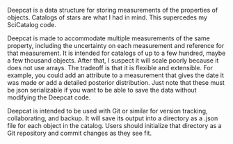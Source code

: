 Deepcat is a data structure for storing measurements of the properties of objects. Catalogs of stars are what I had in mind. This supercedes my SciCatalog code.

Deepcat is made to accommodate multiple measurements of the same property, including the uncertainty on each measurement and reference for that measurement. It is intended for catalogs of up to a few hundred, maybe a few thousand objects. After that, I suspect it will scale poorly because it does not use arrays. The tradeoff is that it is flexible and extensible. For example, you could add an attribute to a measurement that gives the date it was made or add a detailed posterior distribution. Just note that these must be json serializable if you want to be able to save the data without modifying the Deepcat code.

Deepcat is intended to be used with Git or similar for version tracking, collaborating, and backup. It will save its output into a directory as a .json file for each object in the catalog. Users should initialize that directory as a Git repository and commit changes as they see fit.
